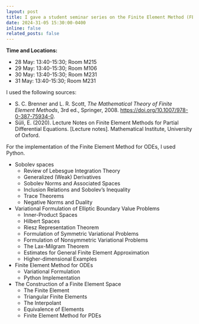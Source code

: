```yaml
---
layout: post
title: I gave a student seminar series on the Finite Element Method (FEM).
date: 2024-31-05 15:30:00-0400
inline: false
related_posts: false
---
```


**Time and Locations:**

- 28 May: 13:40-15:30; Room M215
- 29 May: 13:40-15:30; Room M106
- 30 May: 13:40-15:30; Room M231
- 31 May: 13:40-15:30; Room M231

I used the following sources:

- S. C. Brenner and L. R. Scott, _The Mathematical Theory of Finite Element Methods_, 3rd ed., Springer, 2008. https://doi.org/10.1007/978-0-387-75934-0.
- Süli, E. (2020). Lecture Notes on Finite Element Methods for Partial Differential Equations. [Lecture notes]. Mathematical Institute, University of Oxford.

For the implementation of the Finite Element Method for ODEs, I used Python.

- Sobolev spaces
  - Review of Lebesgue Integration Theory
  - Generalized (Weak) Derivatives
  - Sobolev Norms and Associated Spaces
  - Inclusion Relations and Sobolev’s Inequality
  - Trace Theorems
  - Negative Norms and Duality
- Variational Formulation of Elliptic Boundary Value Problems
  - Inner-Product Spaces
  - Hilbert Spaces
  - Riesz Representation Theorem
  - Formulation of Symmetric Variational Problems
  - Formulation of Nonsymmetric Variational Problems
  - The Lax-Milgram Theorem
  - Estimates for General Finite Element Approximation
  - Higher-dimensional Examples
- Finite Element Method for ODEs
  - Variational Formulation
  - Python Implementation
- The Construction of a Finite Element Space
  - The Finite Element
  - Triangular Finite Elements
  - The Interpolant
  - Equivalence of Elements
  - Finite Element Method for PDEs
